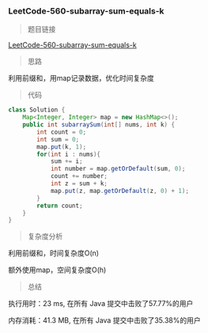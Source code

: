 ### LeetCode-560-subarray-sum-equals-k

> 题目链接

[LeetCode-560-subarray-sum-equals-k](https://leetcode-cn.com/problems/subarray-sum-equals-k/)

> 思路

利用前缀和，用map记录数据，优化时间复杂度

> 代码

```java
class Solution {
    Map<Integer, Integer> map = new HashMap<>();
    public int subarraySum(int[] nums, int k) {
        int count = 0;
        int sum = 0;
        map.put(k, 1);
        for(int i : nums){
            sum += i;
            int number = map.getOrDefault(sum, 0);
            count += number;
            int z = sum + k;
            map.put(z, map.getOrDefault(z, 0) + 1);
        }
        return count;
    }
}
```

> 复杂度分析

利用前缀和，时间复杂度O(n)

额外使用map，空间复杂度O(h)

> 总结

执行用时：23 ms, 在所有 Java 提交中击败了57.77%的用户

内存消耗：41.3 MB, 在所有 Java 提交中击败了35.38%的用户
